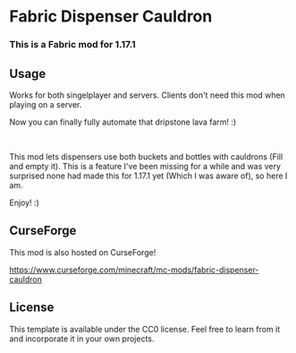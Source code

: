 # Fabric Dispenser Cauldron

### This is a Fabric mod for 1.17.1

## Usage

Works for both singelplayer and servers. Clients don't need this mod when playing on a server.

Now you can finally fully automate that dripstone lava farm! :)

<br>

This mod lets dispensers use both buckets and bottles with cauldrons (Fill and empty it). This is a feature I've been missing for a while and was very surprised none had made this for 1.17.1 yet (Which I was aware of), so here I am.

 
Enjoy! :)

## CurseForge
This mod is also hosted on CurseForge!

https://www.curseforge.com/minecraft/mc-mods/fabric-dispenser-cauldron

## License

This template is available under the CC0 license. Feel free to learn from it and incorporate it in your own projects.
